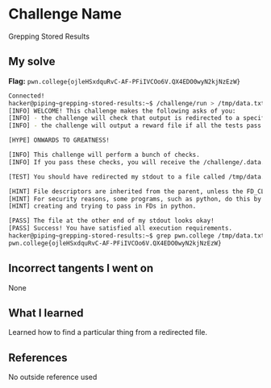# Challenge Name
Grepping Stored Results

## My solve
**Flag:** `pwn.college{ojleHSxdquRvC-AF-PFiIVCOo6V.QX4EDO0wyN2kjNzEzW}`

```bash
Connected!
hacker@piping~grepping-stored-results:~$ /challenge/run > /tmp/data.txt
[INFO] WELCOME! This challenge makes the following asks of you:
[INFO] - the challenge will check that output is redirected to a specific file path : /tmp/data.txt
[INFO] - the challenge will output a reward file if all the tests pass : /challenge/.data.txt

[HYPE] ONWARDS TO GREATNESS!

[INFO] This challenge will perform a bunch of checks.
[INFO] If you pass these checks, you will receive the /challenge/.data.txt file.

[TEST] You should have redirected my stdout to a file called /tmp/data.txt. Checking...

[HINT] File descriptors are inherited from the parent, unless the FD_CLOEXEC is set by the parent on the file descriptor.
[HINT] For security reasons, some programs, such as python, do this by default in certain cases. Be careful if you are
[HINT] creating and trying to pass in FDs in python.

[PASS] The file at the other end of my stdout looks okay!
[PASS] Success! You have satisfied all execution requirements.
hacker@piping~grepping-stored-results:~$ grep pwn.college /tmp/data.txt
pwn.college{ojleHSxdquRvC-AF-PFiIVCOo6V.QX4EDO0wyN2kjNzEzW}
```
## Incorrect tangents I went on
None

## What I learned
Learned how to find a particular thing from a redirected file.

## References 
No outside reference used
